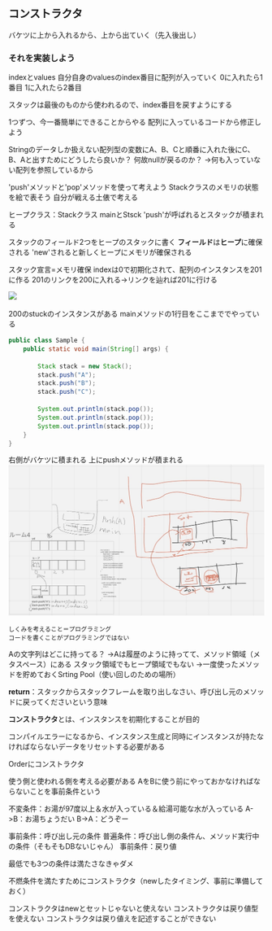 ## コンストラクタ

バケツに上から入れるから、上から出ていく（先入後出し）

### それを実装しよう

indexとvalues
自分自身のvaluesのindex番目に配列が入っていく
0に入れたら1番目
1に入れたら2番目

スタックは最後のものから使われるので、index番目を戻すようにする

1つずつ、今一番簡単にできることからやる
配列に入っているコードから修正しよう

Stringのデータしか扱えない配列型の変数にA、B、Cと順番に入れた後にC、B、Aと出すためにどうしたら良いか？
何故nullが戻るのか？
->何も入っていない配列を参照しているから

'push'メソッドと'pop'メソッドを使って考えよう
Stackクラスのメモリの状態を絵で表そう
自分が戦える土俵で考える

ヒープクラス：Stackクラス
mainとStsck
'push'が呼ばれるとスタックが積まれる

スタックのフィールド2つをヒープのスタックに書く
**フィールド**は**ヒープ**に確保される
'new'されると新しくヒープにメモリが確保される

スタック宣言=メモリ確保
indexは0で初期化されて、配列のインスタンスを201に作る
201のリンクを200に入れる->リンクを辿れば201に行ける

![](/images/constructor1.jpeg)


200のstuckのインスタンスがある
mainメソッドの1行目をここまででやっている

```java
public class Sample {
    public static void main(String[] args) {

        Stack stack = new Stack();
        stack.push("A");
        stack.push("B");
        stack.push("C");

        System.out.println(stack.pop());
        System.out.println(stack.pop());
        System.out.println(stack.pop());
    }
}
```

右側がバケツに積まれる
上にpushメソッドが積まれる
![](images/constructor2.jpeg)

```
しくみを考えること＝プログラミング
コードを書くことがプログラミングではない
```

Aの文字列はどこに持ってる？
->Aは履歴のように持ってて、メソッド領域（メタスペース）にある
スタック領域でもヒープ領域でもない
->一度使ったメソッドを貯めておくSrting Pool（使い回しのための場所）

**return**：スタックからスタックフレームを取り出しなさい、呼び出し元のメソッドに戻ってくださいという意味

**コンストラクタ**とは、インスタンスを初期化することが目的

コンパイルエラーになるから、インスタンス生成と同時にインスタンスが持たなければならないデータをリセットする必要がある

Orderにコンストラクタ

使う側と使われる側を考える必要がある
AをBに使う前にやっておかなければならないことを事前条件という

不変条件：お湯が97度以上＆水が入っている＆給湯可能な水が入っている
A->B：お湯ちょうだい
B->A：どうぞー

事前条件：呼び出し元の条件
普遍条件：呼び出し側の条件ん、メソッド実行中の条件（そもそもDBないじゃん）
事前条件：戻り値

最低でも3つの条件は満たさなきゃダメ

不燃条件を満たすためにコンストラクタ（newしたタイミング、事前に準備しておく）

コンストラクタはnewとセットじゃないと使えない
コンストラクタは戻り値型を使えない
コンストラクタは戻り値えを記述することができない
